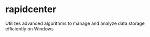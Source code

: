 # rapidcenter
Utilizes advanced algorithms to manage and analyze data storage efficiently on Windows
